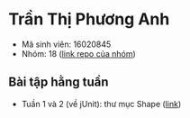 # Trần Thị Phương Anh
* Mã sinh viên: 16020845
* Nhóm: 18 ([link repo của nhóm](https://github.com/hieutm2198/int3117-2018))

## Bài tập hằng tuần
* Tuần 1 và 2 (về jUnit): thư mục Shape ([link](https://github.com/TranPhuongAnh/int3117-2018/tree/master/TranThiPhuongAnh/Shape))

